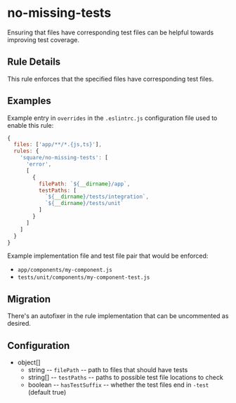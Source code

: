 # no-missing-tests

Ensuring that files have corresponding test files can be helpful towards improving test coverage.

## Rule Details

This rule enforces that the specified files have corresponding test files.

## Examples

Example entry in `overrides` in the `.eslintrc.js` configuration file used to enable this rule:

```js
{
  files: ['app/**/*.{js,ts}'],
  rules: {
    'square/no-missing-tests': [
      'error',
      [
        {
          filePath: `${__dirname}/app`,
          testPaths: [
            `${__dirname}/tests/integration`,
            `${__dirname}/tests/unit`
          ]
        }
      ]
    ]
  }
}
```

Example implementation file and test file pair that would be enforced:

* `app/components/my-component.js`
* `tests/unit/components/my-component-test.js`

## Migration

There's an autofixer in the rule implementation that can be uncommented as desired.

## Configuration

* object[]
  * string -- `filePath` -- path to files that should have tests
  * string[] -- `testPaths` -- paths to possible test file locations to check
  * boolean -- `hasTestSuffix` -- whether the test files end in `-test` (default true)
